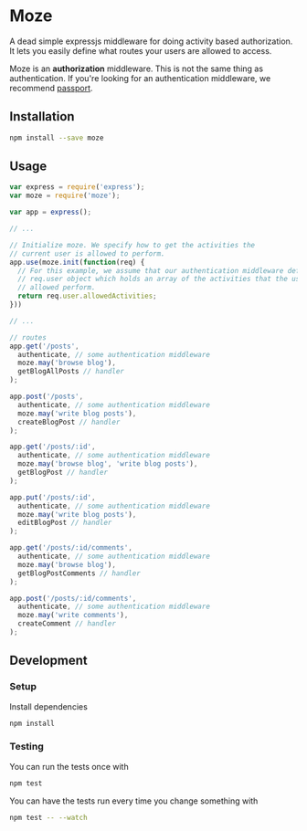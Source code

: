 Moze
====

A dead simple expressjs middleware for doing activity based authorization.
It lets you easily define what routes your users are allowed to access.

Moze is an __authorization__ middleware. This is not the same thing as
authentication. If you're looking for an authentication middleware, we recommend
[passport](http://passportjs.org/).

Installation
------------

```sh
npm install --save moze
```

Usage
-----

```js
var express = require('express');
var moze = require('moze');

var app = express();

// ...

// Initialize moze. We specify how to get the activities the
// current user is allowed to perform.
app.use(moze.init(function(req) {
  // For this example, we assume that our authentication middleware defines the
  // req.user object which holds an array of the activities that the user is
  // allowed perform.
  return req.user.allowedActivities;
}))

// ...

// routes
app.get('/posts',
  authenticate, // some authentication middleware
  moze.may('browse blog'),
  getBlogAllPosts // handler
);

app.post('/posts',
  authenticate, // some authentication middleware
  moze.may('write blog posts'),
  createBlogPost // handler
);

app.get('/posts/:id',
  authenticate, // some authentication middleware
  moze.may('browse blog', 'write blog posts'),
  getBlogPost // handler
);

app.put('/posts/:id',
  authenticate, // some authentication middleware
  moze.may('write blog posts'),
  editBlogPost // handler
);

app.get('/posts/:id/comments',
  authenticate, // some authentication middleware
  moze.may('browse blog'),
  getBlogPostComments // handler
);

app.post('/posts/:id/comments',
  authenticate, // some authentication middleware
  moze.may('write comments'),
  createComment // handler
);
```

Development
-----------

### Setup

Install dependencies

```sh
npm install
```

### Testing

You can run the tests once with

```sh
npm test
```

You can have the tests run every time you change something with

```sh
npm test -- --watch
```
